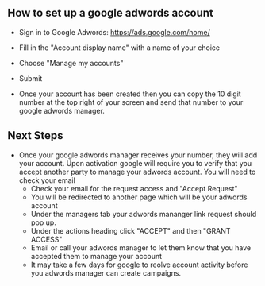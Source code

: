 ## How to set up a google adwords account

- Sign in to Google Adwords: https://ads.google.com/home/

- Fill in the "Account display name" with a name of your choice
- Choose "Manage my accounts"
- Submit

- Once your account has been created then you can copy the 10 digit number at the top right of your screen and send that number to your google adwords manager.

## Next Steps

- Once your google adwords manager receives your number, they will add your account. Upon activation google will require you to verify that you accept another party to manage your adwords account. You will need to check your email
  - Check your email for the request access and "Accept Request"
  - You will be redirected to another page which will be your adwords account
  - Under the managers tab your adwords mananger link request should pop up.
  - Under the actions heading click "ACCEPT" and then "GRANT ACCESS"
  - Email or call your adwords manager to let them know that you have accepted them to manage your account
  - It may take a few days for google to reolve account activity before you adwords manager can create campaigns.

